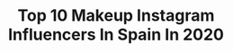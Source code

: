 ---
title: Top 10 Makeup Instagram Influencers In Spain In 2020
description: >-
  Find top makeup Instagram influencers in Spain in 2020. Most popular hashtags: #makeup #fentybeauty #sephoraspain #makeupartist.
platform: Instagram
profiles:
  - username: "gonzalogl96"
    fullname: >-
      Gonzalo Gervilla Limon
    location: "Spain"
    followers: 2790
    engagement: 2477
    commentsToLikes: 0.102083
    id: ck6tqxe2pv7yo0j711l48gtma
    verified: false
    hashtags: ""
  - username: "teresa_g.zman"
    fullname: >-
      Teresa Guzman
    location: "Spain"
    followers: 21904
    engagement: 618
    commentsToLikes: 0.190035
    id: ck5zm41lgluwd0i14uoahtfo0
    verified: false
    hashtags: "#ropadeportivamujer, #inauguracion, #fashion, #margaritas"
  - username: "themakeupstatement"
    fullname: >-
      R e y e s  P i z a r r o
    location: "Spain"
    followers: 38141
    engagement: 510
    commentsToLikes: 0.119799
    id: ck0tzlfueqrkh0i196naqct54
    verified: false
    hashtags: "#udspain, #maccosmetics, #patmcgrathlabs, #udspain"
  - username: "yoviyellow"
    fullname: >-
      Makeup Artist
    location: "Spain"
    followers: 3039
    engagement: 1963
    commentsToLikes: 0.210437
    id: ck8swg5lgdzvd0j78ywdi48vr
    verified: false
    hashtags: "#bluebutterfly, #valentinorossimakeup, #redmakeup, #bodypaint"
  - username: "eirebrush"
    fullname: >-
      𝐼𝓇𝑒𝓃𝑒 𝓂𝑜𝓃𝓉𝑒𝓈
    location: "Spain"
    followers: 5048
    engagement: 1810
    commentsToLikes: 0.388486
    id: ck6u3iftixz0t0j714yh7nlkd
    verified: false
    hashtags: "#undiscovered, #makeuptrend, #makeupartist, #makeupoftheday"
  - username: "misspirublog"
    fullname: >-
      ✨Puppa Careaga ✨
    location: "Spain"
    followers: 43071
    engagement: 422
    commentsToLikes: 0.158158
    id: ck5zrvbuzxbzi0i14psk221vj
    verified: false
    hashtags: "#mademoisellerochas, #selfcare, #misspirucrew, #womenempowerment"
  - username: "gotymakeup3"
    fullname: >-
      🖤Esther💄ɢᴏᴛʏᴍᴀᴋᴇᴜᴘ👑
    location: "Spain"
    followers: 117548
    engagement: 824
    commentsToLikes: 0.184218
    id: ck5ci9mp9s8zc0i11oevwn3hf
    verified: false
    hashtags: "#burlesquemadrid, #clothes, #drag, #matrix4"
  - username: "shannademorgan"
    fullname: >-
      Shannade Morgan
    location: "Spain"
    followers: 15702
    engagement: 1009
    commentsToLikes: 0.035576
    id: ck602xmnzjvns0i14mz1rxvpj
    verified: false
    hashtags: "#dragmakeup, #dragrace, #nyxprofessionalmakeup, #makeupfanatic1"
  - username: "sbenayas"
    fullname: >-
      Sara Benayas
    location: "Spain"
    followers: 4768
    engagement: 1347
    commentsToLikes: 0.121936
    id: ck5hj6usxg40z0i112p7exbb0
    verified: false
    hashtags: "#yomequedoencasa, #usoftlens, #somosabiertos, #cocacola"
  - username: "miriamferrermakeup"
    fullname: >-
      Maquilladora profesional
    location: "Spain"
    followers: 10409
    engagement: 678
    commentsToLikes: 0.399736
    id: ck5ci97f2s8az0i11d1mxqzvb
    verified: false
    hashtags: "#neonhair, #hairtutorial, #eyeliner, #suvabeauty"
---